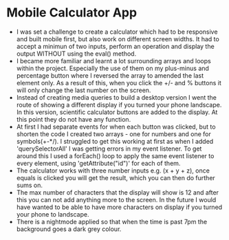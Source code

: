 <h1>Mobile Calculator App</h1>
<ul>
    <li> I was set a challenge to create a calculator which had to be responsive and built mobile first, but also work on different screen widths. It had to       accept a minimun of two inputs, perform an operation and display the output WITHOUT using the eval() method.</li>
    <li> I became more familiar and learnt a lot surrounding arrays and loops within the project. Especially the use of them on my plus-minus and percentage 
    button where I reversed the array to amended the last element only. As a result of this, when you click the +/- and % buttons it will only change the   
    last number on the screen.</li>
    <li> Instead of creating media queries to build a desktop version I went the route of showing a different display if you turned your phone landscape. In this version, scientific calculator buttons are added to the display. At this point they do not have any function.</li>
    <li> At first I had separate events for when each button was clicked, but to shorten the code I created two arrays - one for numbers and one for symbols(+-*/). I struggled to get this working at first as when I added 'querySelectorAll' I was getting errors in my event listener. To get around this I used a forEach() loop to apply the same event listener to every element, using 'getAttribute("id")' for each of them.</li>
    <li> The calculator works with three number inputs e.g. (x + y + z), once equals is clicked you will get the result, which you can then do further sums on.    
    </li>
    <li> The max number of characters that the display will show is 12 and after this you can not add anything more to the screen. In the future I would have wanted to be able to have more characters on display if you turned your phone to landscape.</li>
    <li> There is a nightmode applied so that when the time is past 7pm the background goes a dark grey colour.</li>
</ul>
